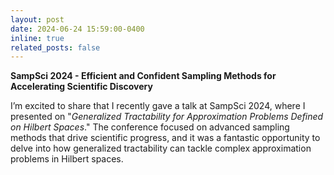 ```yaml
---
layout: post
date: 2024-06-24 15:59:00-0400
inline: true
related_posts: false
---
```


**SampSci 2024 - Efficient and Confident Sampling Methods for Accelerating Scientific Discovery**

I’m excited to share that I recently gave a talk at SampSci 2024, where I presented on "*Generalized Tractability for Approximation Problems Defined on Hilbert Spaces*." The conference focused on advanced sampling methods that drive scientific progress, and it was a fantastic opportunity to delve into how generalized tractability can tackle complex approximation problems in Hilbert spaces.
